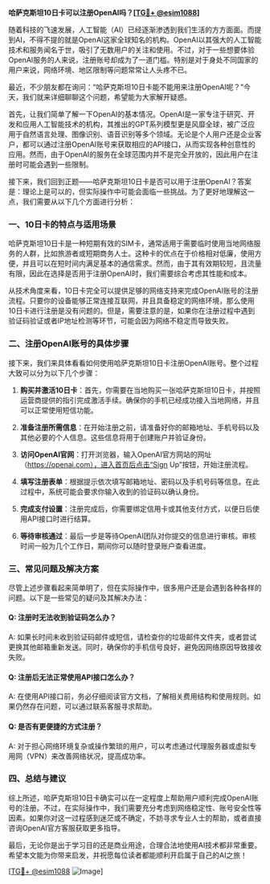 **哈萨克斯坦10日卡可以注册OpenAI吗？[[TG💪+ @esim1088](https://t.me/s/esim1088)]**

随着科技的飞速发展，人工智能（AI）已经逐渐渗透到我们生活的方方面面。而提到AI，不得不提的就是OpenAI这家全球知名的机构。OpenAI以其强大的人工智能技术和服务闻名于世，吸引了无数用户的关注和使用。不过，对于一些想要体验OpenAI服务的人来说，注册账号却成为了一道门槛。特别是对于身处不同国家的用户来说，网络环境、地区限制等问题常常让人头疼不已。

最近，不少朋友都在询问：“哈萨克斯坦10日卡能不能用来注册OpenAI呢？”今天，我们就来详细聊聊这个问题，希望能为大家解开疑惑。

首先，让我们简单了解一下OpenAI的基本情况。OpenAI是一家专注于研究、开发和应用人工智能技术的机构，其推出的GPT系列模型更是风靡全球，被广泛应用于自然语言处理、图像识别、语音识别等多个领域。无论是个人用户还是企业客户，都可以通过注册OpenAI账号来获取相应的API接口，从而实现各种创意性的应用。然而，由于OpenAI的服务在全球范围内并不是完全开放的，因此用户在注册时可能会遇到一些限制。

接下来，我们回到正题——哈萨克斯坦10日卡是否可以用于注册OpenAI？答案是：理论上是可以的，但实际操作中可能会面临一些挑战。为了更好地理解这一点，我们需要从以下几个方面进行分析：

### 一、10日卡的特点与适用场景

哈萨克斯坦10日卡是一种短期有效的SIM卡，通常适用于需要临时使用当地网络服务的人群，比如旅游者或短期商务人士。这种卡的优点在于价格相对低廉，使用方便，并且可以在短时间内满足基本的通信需求。然而，由于其有效期较短，且流量有限，因此在选择是否用于注册OpenAI时，我们需要综合考虑其性能和成本。

从技术角度来看，10日卡完全可以提供足够的网络支持来完成OpenAI账号的注册流程。只要你的设备能够正常连接互联网，并且具备稳定的网络环境，那么使用10日卡进行注册是没有问题的。但是，需要注意的是，如果你在注册过程中遇到验证码验证或者IP地址检测等环节，可能会因为网络不稳定而导致失败。

### 二、注册OpenAI账号的具体步骤

接下来，我们来具体看看如何使用哈萨克斯坦10日卡注册OpenAI账号。整个过程大致可以分为以下几个步骤：

1. **购买并激活10日卡**：首先，你需要在当地购买一张哈萨克斯坦10日卡，并按照运营商提供的指引完成激活手续。确保你的手机已经成功接入当地网络，并且可以正常使用短信功能。

2. **准备注册所需信息**：在开始注册之前，请准备好你的邮箱地址、手机号码以及其他必要的个人信息。这些信息将用于创建账户并验证身份。

3. **访问OpenAI官网**：打开浏览器，输入OpenAI官方网站的网址（https://openai.com），进入首页后点击“Sign Up”按钮，开始注册流程。

4. **填写注册表单**：根据提示依次填写邮箱地址、密码以及手机号码等信息。在此过程中，系统可能会要求你输入收到的验证码以确认身份。

5. **完成支付设置**：注册完成后，你需要绑定信用卡或其他支付方式，以便日后使用API接口时进行结算。

6. **等待审核通过**：最后一步是等待OpenAI团队对你提交的信息进行审核。审核时间一般为几个工作日，期间你可以随时登录账户查看进度。

### 三、常见问题及解决方案

尽管上述步骤看起来简单明了，但在实际操作中，很多用户还是会遇到各种各样的问题。以下是一些常见的疑问及其解决办法：

#### Q: 注册时无法收到验证码怎么办？
A: 如果长时间未收到验证码邮件或短信，请检查你的垃圾邮件文件夹，或者尝试更换其他邮箱重新发送。同时，确保你的手机信号良好，避免因网络原因导致接收失败。

#### Q: 注册后无法正常使用API接口怎么办？
A: 在使用API接口前，务必仔细阅读官方文档，了解相关费用结构和使用规则。如果仍然存在问题，可以通过联系客服寻求帮助。

#### Q: 是否有更便捷的方式注册？
A: 对于担心网络环境复杂或操作繁琐的用户，可以考虑通过代理服务器或虚拟专用网（VPN）来改善网络状况，提高成功率。

### 四、总结与建议

综上所述，哈萨克斯坦10日卡确实可以在一定程度上帮助用户顺利完成OpenAI账号的注册。不过，在实际操作中，我们需要充分考虑到网络稳定性、账号安全性等因素。如果你对这一过程感到迷茫或不确定，不妨寻求专业人士的帮助，或者直接咨询OpenAI官方客服获取更多指导。

最后，无论你是出于学习目的还是商业用途，合理合法地使用AI技术都非常重要。希望本文能为你带来启发，并祝愿每位读者都能顺利开启属于自己的AI之旅！

[[TG💪+ @esim1088](https://t.me/s/esim1088) ![Image](https://i.postimg.cc/4NQfJmqS/Snipaste-2025-05-13-00-14-12.png)]